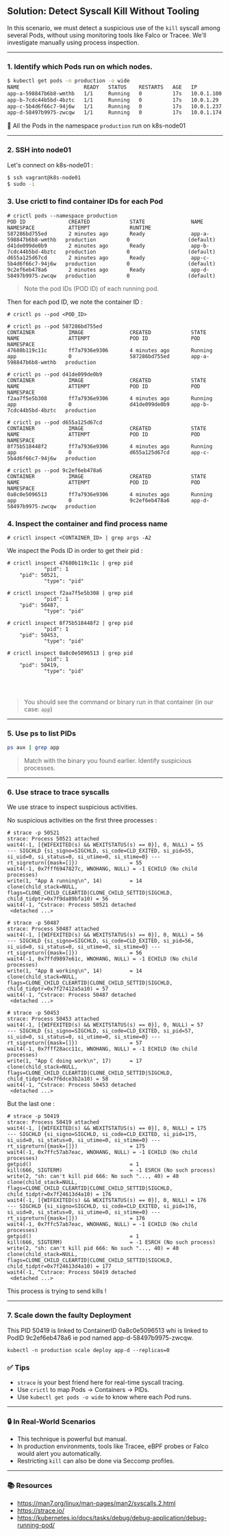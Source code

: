 ## Solution: Detect Syscall Kill Without Tooling

In this scenario, we must detect a suspicious use of the `kill` syscall among several Pods, without using monitoring tools like Falco or Tracee. We'll investigate manually using process inspection.

---

### 1. Identify which Pods run on which nodes.

```bash
$ kubectl get pods -n production -o wide
NAME                     READY   STATUS    RESTARTS   AGE   IP           NODE         NOMINATED NODE   READINESS GATES
app-a-598847b6b8-wmthb   1/1     Running   0          17s   10.0.1.100   k8s-node01   <none>           <none>
app-b-7cdc44b5bd-4bztc   1/1     Running   0          17s   10.0.1.29    k8s-node01   <none>           <none>
app-c-5b4d6f66c7-94j6w   1/1     Running   0          17s   10.0.1.237   k8s-node01   <none>           <none>
app-d-58497b9975-zwcqw   1/1     Running   0          17s   10.0.1.174   k8s-node01   <none>           <none>
```
📌 All the Pods in the namespace `production` run on k8s-node01

---

### 2. SSH into node01

Let's connect on k8s-node01 :

```bash
$ ssh vagrant@k8s-node01
$ sudo -i
```



### 3. Use crictl to find container IDs for each Pod
```
# crictl pods --namespace production
POD ID              CREATED             STATE               NAME                     NAMESPACE           ATTEMPT             RUNTIME
587286bd755ed       2 minutes ago       Ready               app-a-598847b6b8-wmthb   production          0                   (default)
d41de099de0b9       2 minutes ago       Ready               app-b-7cdc44b5bd-4bztc   production          0                   (default)
d655a125d67cd       2 minutes ago       Ready               app-c-5b4d6f66c7-94j6w   production          0                   (default)
9c2ef6eb478a6       2 minutes ago       Ready               app-d-58497b9975-zwcqw   production          0                   (default)
```
> Note the pod IDs (POD ID) of each running pod.

Then for each pod ID, we note the container ID :

```
# crictl ps --pod <POD_ID>
```

```
# crictl ps --pod 587286bd755ed
CONTAINER           IMAGE               CREATED             STATE               NAME                ATTEMPT             POD ID              POD                      NAMESPACE
47680b119c11c       ff7a7936e9306       4 minutes ago       Running             app                 0                   587286bd755ed       app-a-598847b6b8-wmthb   production

# crictl ps --pod d41de099de0b9
CONTAINER           IMAGE               CREATED             STATE               NAME                ATTEMPT             POD ID              POD                      NAMESPACE
f2aa7f5e5b308       ff7a7936e9306       4 minutes ago       Running             app                 0                   d41de099de0b9       app-b-7cdc44b5bd-4bztc   production

# crictl ps --pod d655a125d67cd
CONTAINER           IMAGE               CREATED             STATE               NAME                ATTEMPT             POD ID              POD                      NAMESPACE
8f75b518448f2       ff7a7936e9306       4 minutes ago       Running             app                 0                   d655a125d67cd       app-c-5b4d6f66c7-94j6w   production

# crictl ps --pod 9c2ef6eb478a6
CONTAINER           IMAGE               CREATED             STATE               NAME                ATTEMPT             POD ID              POD                      NAMESPACE
0a8c0e5096513       ff7a7936e9306       4 minutes ago       Running             app                 0                   9c2ef6eb478a6       app-d-58497b9975-zwcqw   production

```

### 4. Inspect the container and find process name

```
# crictl inspect <CONTAINER_ID> | grep args -A2
```

We inspect the Pods ID in order to get their pid :

```
# crictl inspect 47680b119c11c | grep pid
            "pid": 1
    "pid": 50521,
            "type": "pid"

# crictl inspect f2aa7f5e5b308 | grep pid
            "pid": 1
    "pid": 50487,
            "type": "pid"

# crictl inspect 8f75b518448f2 | grep pid
            "pid": 1
    "pid": 50453,
            "type": "pid"

# crictl inspect 0a8c0e5096513 | grep pid
            "pid": 1
    "pid": 50419,
            "type": "pid"

```

```
```

```
```


```
```



> You should see the command or binary run in that container (in our case: `app`)

---

### 5. Use ps to list PIDs
```bash
ps aux | grep app
```
> Match with the binary you found earlier. Identify suspicious processes.

---

### 6. Use strace to trace syscalls

We use strace to inspect suspicious activities.

No suspicious activities on the first three processes :


```
# strace -p 50521
strace: Process 50521 attached
wait4(-1, [{WIFEXITED(s) && WEXITSTATUS(s) == 0}], 0, NULL) = 55
--- SIGCHLD {si_signo=SIGCHLD, si_code=CLD_EXITED, si_pid=55, si_uid=0, si_status=0, si_utime=0, si_stime=0} ---
rt_sigreturn({mask=[]})                 = 55
wait4(-1, 0x7fff6947827c, WNOHANG, NULL) = -1 ECHILD (No child processes)
write(1, "App A running\n", 14)         = 14
clone(child_stack=NULL, flags=CLONE_CHILD_CLEARTID|CLONE_CHILD_SETTID|SIGCHLD, child_tidptr=0x7f9da89bfa10) = 56
wait4(-1, ^Cstrace: Process 50521 detached
 <detached ...>
```

```
# strace -p 50487
strace: Process 50487 attached
wait4(-1, [{WIFEXITED(s) && WEXITSTATUS(s) == 0}], 0, NULL) = 56
--- SIGCHLD {si_signo=SIGCHLD, si_code=CLD_EXITED, si_pid=56, si_uid=0, si_status=0, si_utime=0, si_stime=0} ---
rt_sigreturn({mask=[]})                 = 56
wait4(-1, 0x7ffd9897e61c, WNOHANG, NULL) = -1 ECHILD (No child processes)
write(1, "App B working\n", 14)         = 14
clone(child_stack=NULL, flags=CLONE_CHILD_CLEARTID|CLONE_CHILD_SETTID|SIGCHLD, child_tidptr=0x7f27412a5a10) = 57
wait4(-1, ^Cstrace: Process 50487 detached
 <detached ...>

```

```
# strace -p 50453
strace: Process 50453 attached
wait4(-1, [{WIFEXITED(s) && WEXITSTATUS(s) == 0}], 0, NULL) = 57
--- SIGCHLD {si_signo=SIGCHLD, si_code=CLD_EXITED, si_pid=57, si_uid=0, si_status=0, si_utime=0, si_stime=0} ---
rt_sigreturn({mask=[]})                 = 57
wait4(-1, 0x7fff28acc11c, WNOHANG, NULL) = -1 ECHILD (No child processes)
write(1, "App C doing work\n", 17)      = 17
clone(child_stack=NULL, flags=CLONE_CHILD_CLEARTID|CLONE_CHILD_SETTID|SIGCHLD, child_tidptr=0x7f6dce3b2a10) = 58
wait4(-1, ^Cstrace: Process 50453 detached
 <detached ...>

```

But the last one :

```
# strace -p 50419
strace: Process 50419 attached
wait4(-1, [{WIFEXITED(s) && WEXITSTATUS(s) == 0}], 0, NULL) = 175
--- SIGCHLD {si_signo=SIGCHLD, si_code=CLD_EXITED, si_pid=175, si_uid=0, si_status=0, si_utime=0, si_stime=0} ---
rt_sigreturn({mask=[]})                 = 175
wait4(-1, 0x7ffc57ab7eac, WNOHANG, NULL) = -1 ECHILD (No child processes)
getpid()                                = 1
kill(666, SIGTERM)                      = -1 ESRCH (No such process)
write(2, "sh: can't kill pid 666: No such "..., 40) = 40
clone(child_stack=NULL, flags=CLONE_CHILD_CLEARTID|CLONE_CHILD_SETTID|SIGCHLD, child_tidptr=0x7f24613d4a10) = 176
wait4(-1, [{WIFEXITED(s) && WEXITSTATUS(s) == 0}], 0, NULL) = 176
--- SIGCHLD {si_signo=SIGCHLD, si_code=CLD_EXITED, si_pid=176, si_uid=0, si_status=0, si_utime=0, si_stime=0} ---
rt_sigreturn({mask=[]})                 = 176
wait4(-1, 0x7ffc57ab7eac, WNOHANG, NULL) = -1 ECHILD (No child processes)
getpid()                                = 1
kill(666, SIGTERM)                      = -1 ESRCH (No such process)
write(2, "sh: can't kill pid 666: No such "..., 40) = 40
clone(child_stack=NULL, flags=CLONE_CHILD_CLEARTID|CLONE_CHILD_SETTID|SIGCHLD, child_tidptr=0x7f24613d4a10) = 177
wait4(-1, ^Cstrace: Process 50419 detached
 <detached ...>

```

This process is trying to send kills !

---

### 7. Scale down the faulty Deployment


This PID 50419 is linked to ContainerID 0a8c0e5096513 whi is linked to PodID 9c2ef6eb478a6 ie pod named app-d-58497b9975-zwcqw.


```
kubectl -n production scale deploy app-d --replicas=0
```



### ✅ Tips
- `strace` is your best friend here for real-time syscall tracing.
- Use `crictl` to map Pods -> Containers -> PIDs.
- Use `kubectl get pods -o wide` to know where each Pod runs.

---

### 🔒 In Real-World Scenarios
- This technique is powerful but manual.
- In production environments, tools like Tracee, eBPF probes or Falco would alert you automatically.
- Restricting `kill` can also be done via Seccomp profiles.

---

### 📚 Resources
- https://man7.org/linux/man-pages/man2/syscalls.2.html
- https://strace.io/
- https://kubernetes.io/docs/tasks/debug/debug-application/debug-running-pod/


